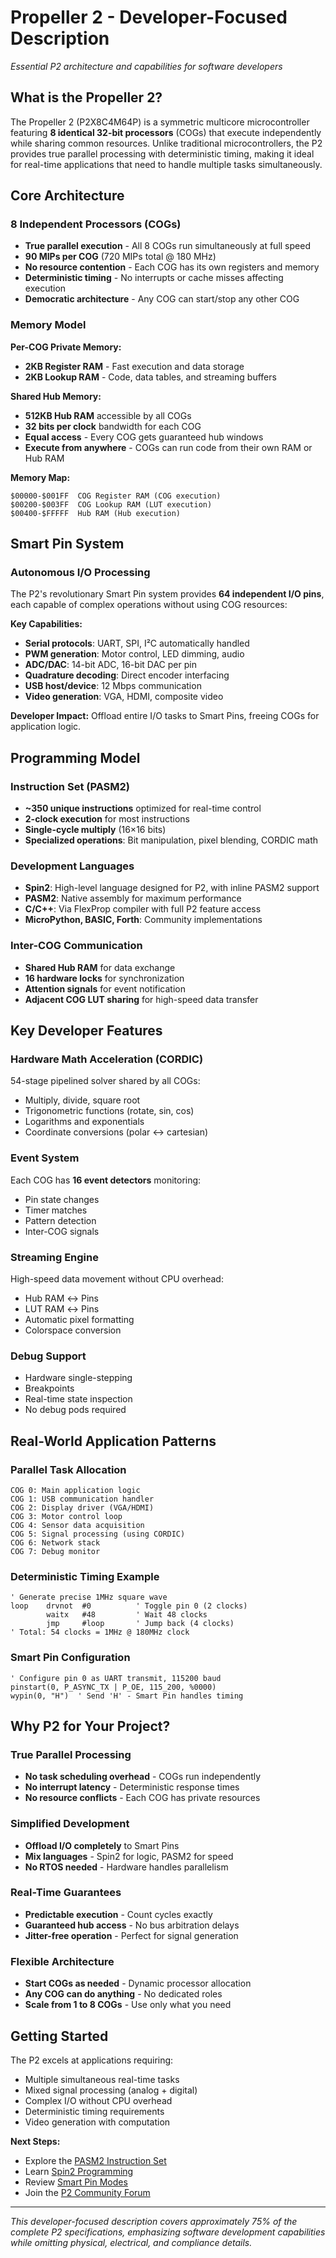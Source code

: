 # Propeller 2 - Developer-Focused Description

*Essential P2 architecture and capabilities for software developers*

## What is the Propeller 2?

The Propeller 2 (P2X8C4M64P) is a symmetric multicore microcontroller featuring **8 identical 32-bit processors** (COGs) that execute independently while sharing common resources. Unlike traditional microcontrollers, the P2 provides true parallel processing with deterministic timing, making it ideal for real-time applications that need to handle multiple tasks simultaneously.

## Core Architecture

### 8 Independent Processors (COGs)
- **True parallel execution** - All 8 COGs run simultaneously at full speed
- **90 MIPs per COG** (720 MIPs total @ 180 MHz)  
- **No resource contention** - Each COG has its own registers and memory
- **Deterministic timing** - No interrupts or cache misses affecting execution
- **Democratic architecture** - Any COG can start/stop any other COG

### Memory Model

**Per-COG Private Memory:**
- **2KB Register RAM** - Fast execution and data storage
- **2KB Lookup RAM** - Code, data tables, and streaming buffers

**Shared Hub Memory:**
- **512KB Hub RAM** accessible by all COGs
- **32 bits per clock** bandwidth for each COG
- **Equal access** - Every COG gets guaranteed hub windows
- **Execute from anywhere** - COGs can run code from their own RAM or Hub RAM

**Memory Map:**
```
$00000-$001FF  COG Register RAM (COG execution)
$00200-$003FF  COG Lookup RAM (LUT execution)  
$00400-$FFFFF  Hub RAM (Hub execution)
```

## Smart Pin System

### Autonomous I/O Processing
The P2's revolutionary Smart Pin system provides **64 independent I/O pins**, each capable of complex operations without using COG resources:

**Key Capabilities:**
- **Serial protocols**: UART, SPI, I²C automatically handled
- **PWM generation**: Motor control, LED dimming, audio
- **ADC/DAC**: 14-bit ADC, 16-bit DAC per pin
- **Quadrature decoding**: Direct encoder interfacing
- **USB host/device**: 12 Mbps communication
- **Video generation**: VGA, HDMI, composite video

**Developer Impact:** Offload entire I/O tasks to Smart Pins, freeing COGs for application logic.

## Programming Model

### Instruction Set (PASM2)
- **~350 unique instructions** optimized for real-time control
- **2-clock execution** for most instructions
- **Single-cycle multiply** (16×16 bits)
- **Specialized operations**: Bit manipulation, pixel blending, CORDIC math

### Development Languages
- **Spin2**: High-level language designed for P2, with inline PASM2 support
- **PASM2**: Native assembly for maximum performance
- **C/C++**: Via FlexProp compiler with full P2 feature access
- **MicroPython, BASIC, Forth**: Community implementations

### Inter-COG Communication
- **Shared Hub RAM** for data exchange
- **16 hardware locks** for synchronization
- **Attention signals** for event notification
- **Adjacent COG LUT sharing** for high-speed data transfer

## Key Developer Features

### Hardware Math Acceleration (CORDIC)
54-stage pipelined solver shared by all COGs:
- Multiply, divide, square root
- Trigonometric functions (rotate, sin, cos)
- Logarithms and exponentials
- Coordinate conversions (polar ↔ cartesian)

### Event System
Each COG has **16 event detectors** monitoring:
- Pin state changes
- Timer matches
- Pattern detection
- Inter-COG signals

### Streaming Engine
High-speed data movement without CPU overhead:
- Hub RAM ↔ Pins
- LUT RAM ↔ Pins  
- Automatic pixel formatting
- Colorspace conversion

### Debug Support
- Hardware single-stepping
- Breakpoints
- Real-time state inspection
- No debug pods required

## Real-World Application Patterns

### Parallel Task Allocation
```
COG 0: Main application logic
COG 1: USB communication handler
COG 2: Display driver (VGA/HDMI)
COG 3: Motor control loop
COG 4: Sensor data acquisition
COG 5: Signal processing (using CORDIC)
COG 6: Network stack
COG 7: Debug monitor
```

### Deterministic Timing Example
```pasm2
' Generate precise 1MHz square wave
loop    drvnot  #0          ' Toggle pin 0 (2 clocks)
        waitx   #48         ' Wait 48 clocks
        jmp     #loop       ' Jump back (4 clocks)
' Total: 54 clocks = 1MHz @ 180MHz clock
```

### Smart Pin Configuration
```spin2
' Configure pin 0 as UART transmit, 115200 baud
pinstart(0, P_ASYNC_TX | P_OE, 115_200, %0000)
wypin(0, "H")  ' Send 'H' - Smart Pin handles timing
```

## Why P2 for Your Project?

### True Parallel Processing
- **No task scheduling overhead** - COGs run independently
- **No interrupt latency** - Deterministic response times
- **No resource conflicts** - Each COG has private resources

### Simplified Development
- **Offload I/O completely** to Smart Pins
- **Mix languages** - Spin2 for logic, PASM2 for speed
- **No RTOS needed** - Hardware handles parallelism

### Real-Time Guarantees
- **Predictable execution** - Count cycles exactly
- **Guaranteed hub access** - No bus arbitration delays
- **Jitter-free operation** - Perfect for signal generation

### Flexible Architecture
- **Start COGs as needed** - Dynamic processor allocation
- **Any COG can do anything** - No dedicated roles
- **Scale from 1 to 8 COGs** - Use only what you need

## Getting Started

The P2 excels at applications requiring:
- Multiple simultaneous real-time tasks
- Mixed signal processing (analog + digital)
- Complex I/O without CPU overhead
- Deterministic timing requirements
- Video generation with computation

**Next Steps:**
- Explore the [PASM2 Instruction Set](../reference/pasm2/)
- Learn [Spin2 Programming](../developer-docs/spin2/)
- Review [Smart Pin Modes](../reference/smart-pins/)
- Join the [P2 Community Forum](https://forums.parallax.com/categories/propeller-2)

---

*This developer-focused description covers approximately 75% of the complete P2 specifications, emphasizing software development capabilities while omitting physical, electrical, and compliance details.*